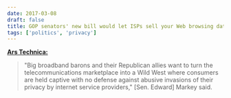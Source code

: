 ```yaml
---
date: 2017-03-08
draft: false
title: GOP senators' new bill would let ISPs sell your Web browsing data
tags: ['politics', 'privacy']
---
```


**[Ars Technica:](https://arstechnica.com/tech-policy/2017/03/gop-senators-new-bill-would-let-isps-sell-your-web-browsing-data)**

> "Big broadband barons and their Republican allies want to turn the telecommunications marketplace into a Wild West where consumers are held captive with no defense against abusive invasions of their privacy by internet service providers," [Sen. Edward] Markey said.<!-- excerpt -->
